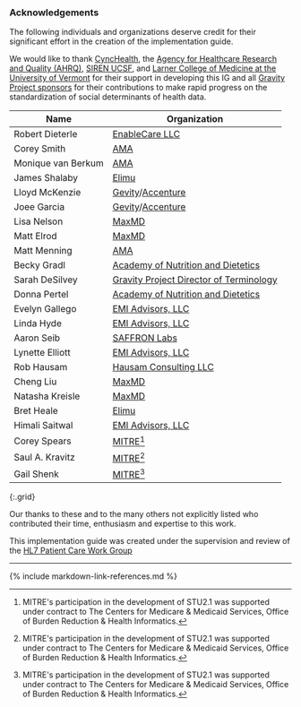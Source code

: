 ### Acknowledgements

The following individuals and organizations deserve credit for their significant effort in the creation of the implementation guide.

We would like to thank [CyncHealth](https://cynchealth.org/), the [Agency for Healthcare Research and Quality (AHRQ)](https://www.ahrq.gov/), [SIREN UCSF](https://sirenetwork.ucsf.edu/), and [Larner College of Medicine at the University of Vermont](http://www.med.uvm.edu/) for their support in developing this IG and all [Gravity Project sponsors](https://confluence.hl7.org/display/GRAV/Gravity+Project+Sponsors) for their contributions to make rapid progress on the standardization of social determinants of health data.

| **Name**           | **Organization**                                                                   |
| ------------------ | ---------------------------------------------------------------------------------- |
| Robert Dieterle    | [EnableCare LLC](http://www.enablecare.us/)                                        |
| Corey Smith        | [AMA](https://www.ama-assn.org/)                                                   |
| Monique van Berkum | [AMA ](https://www.ama-assn.org/)                                                  |
| James Shalaby      | [Elimu](https://www.elimu.io/)                                                     |
| Lloyd McKenzie     | [Gevity](https://www.gevityinc.com/)/[Accenture](https://www.accenture.com)        |
| Joee Garcia        | [Gevity](https://www.gevityinc.com/)/[Accenture](https://www.accenture.com)        |
| Lisa Nelson        | [MaxMD ](https://www.maxmddirect.com/)                                             |
| Matt Elrod         | [MaxMD](https://www.maxmddirect.com/)                                              |
| Matt Menning       | [AMA  ](https://www.ama-assn.org/)                                                 |
| Becky Gradl        | [Academy of Nutrition and Dietetics ](https://www.eatright.org/)                   |
| Sarah DeSilvey     | [Gravity Project Director of Terminology](https://confluence.hl7.org/display/GRAV/Project+Team) |
| Donna Pertel       | [Academy of Nutrition and Dietetics](https://www.eatright.org/)                    |
| Evelyn Gallego     | [EMI Advisors, LLC](https://www.emiadvisors.net/)                                  |
| Linda Hyde         | [EMI Advisors, LLC](https://www.emiadvisors.net/)                                  |
| Aaron Seib         | [SAFFRON Labs](https://newwave.io/saffron-labs/)                                   |
| Lynette Elliott    | [EMI Advisors, LLC](https://www.emiadvisors.net/)                                  |
| Rob Hausam         | [Hausam Consulting LLC](https://www.linkedin.com/in/robert-hausam-a273aa7/)        |
| Cheng Liu          | [MaxMD](https://www.maxmddirect.com/)                                              |
| Natasha Kreisle    | [MaxMD](https://www.maxmddirect.com/)                                              |
| Bret Heale         | [Elimu](https://www.elimu.io/)                                                     |
| Himali Saitwal     | [EMI Advisors, LLC](https://www.emiadvisors.net/)                                  |
| Corey Spears       | [MITRE](https://www.mitre.org/)[^1]                                                |
| Saul A. Kravitz    | [MITRE](https://www.mitre.org/)[^1]                                                |
| Gail Shenk         | [MITRE](https://www.mitre.org/)[^1]                                                |
{:.grid}

Our thanks to these and to the many others not explicitly listed who contributed their time, enthusiasm and expertise to this work.

This implementation guide was created under the supervision and review of the [HL7 Patient Care Work Group](http://www.hl7.org/Special/committees/patientcare/index.cfm)

----------------------------------------------------------------------
[^1]: MITRE's participation in the development of STU2.1 was supported under contract to The Centers for Medicare & Medicaid Services, Office of Burden Reduction & Health Informatics.

{% include markdown-link-references.md %}
